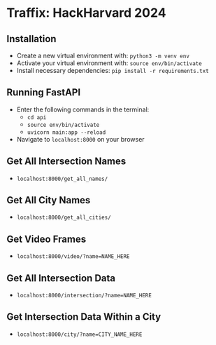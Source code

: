 # Traffix: HackHarvard 2024

## Installation
- Create a new virtual environment with: `python3 -m venv env`
- Activate your virtual environment with: `source env/bin/activate`
- Install necessary dependencies: `pip install -r requirements.txt`

## Running FastAPI
- Enter the following commands in the terminal:
    - `cd api`
    - `source env/bin/activate`
    - `uvicorn main:app --reload`
- Navigate to `localhost:8000` on your browser

## Get All Intersection Names
- `localhost:8000/get_all_names/`

## Get All City Names
- `localhost:8000/get_all_cities/`

## Get Video Frames
- `localhost:8000/video/?name=NAME_HERE`

## Get All Intersection Data
- `localhost:8000/intersection/?name=NAME_HERE`

## Get Intersection Data Within a City
- `localhost:8000/city/?name=CITY_NAME_HERE`